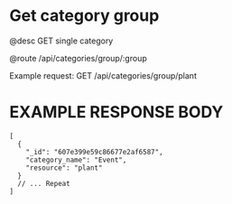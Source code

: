 # Get category group
@desc GET single category

@route /api/categories/group/:group

Example request: GET /api/categories/group/plant

# EXAMPLE RESPONSE BODY
```
[
  {
    "_id": "607e399e59c86677e2af6587",
    "category_name": "Event",
    "resource": "plant"
  }
  // ... Repeat
]
```
